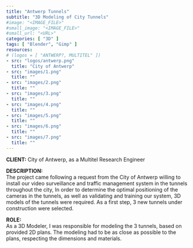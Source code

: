 ```yaml
---
title: "Antwerp Tunnels"
subtitle: "3D Modeling of City Tunnels"
#image: "<IMAGE_FILE>"
#small_image: "<IMAGE_FILE>"
#small_url: "<URL>"
categories: [ "3D" ]
tags: [ "Blender", "Gimp" ]
resources:
# (logos = [ "ANTWERP?, MULTITEL" ])
- src: "logos/antwerp.png"
  title: "City of Antwerp"
- src: "images/1.png"
  title: ""
- src: "images/2.png"
  title: ""
- src: "images/3.png"
  title: ""
- src: "images/4.png"
  title: ""
- src: "images/5.png"
  title: ""
- src: "images/6.png"
  title: ""
- src: "images/7.png"
  title: ""
---
```


<b>CLIENT:</b> City of Antwerp, as a Multitel Research Engineer<br>

<b>DESCRIPTION:</b><br>
The project came following a request from the City of Antwerp willing to install our video surveillance and traffic management system in the tunnels throughout the city,
In order to determine the optimal positioning of the cameras in the tunnels, as well as validating and training our system, 3D models of the tunnels were required.
As a first step, 3 new tunnels under construction were selected. 

<b>ROLE:</b><br>
As a 3D Modeler, I was responsible for modeling the 3 tunnels, based on provided 2D plans. The modeling had to be as close as possible to the plans, respecting the dimensions and materials.
